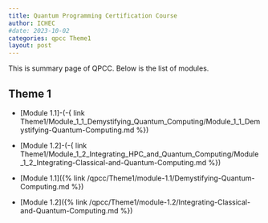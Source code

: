 ```yaml
---
title: Quantum Programming Certification Course
author: ICHEC
#date: 2023-10-02
categories: qpcc Theme1
layout: post
---
```


This is summary page of QPCC. Below is the list of modules.


## Theme 1
- [Module 1.1]-(-{ link Theme1/Module_1_1_Demystifying_Quantum_Computing/Module_1_1_Demystifying-Quantum-Computing.md %})
- [Module 1.2]-(-{ link Theme1/Module_1_2_Integrating_HPC_and_Quantum_Computing/Module_1_2_Integrating-Classical-and-Quantum-Computing.md %})

- [Module 1.1]({% link /qpcc/Theme1/module-1.1/Demystifying-Quantum-Computing.md %})
- [Module 1.2]({% link /qpcc/Theme1/module-1.2/Integrating-Classical-and-Quantum-Computing.md %})

